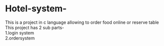 # Hotel-system-
This is a project in c language allowing to order food online or reserve table                   
This project has 2 sub parts-                          
1.login system                    
2.ordersystem                            

